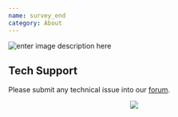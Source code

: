 ```yaml
---
name: survey_end
category: About
---
```


![enter image description here](https://files.seeedstudio.com/wiki/Seeed-WiKi/docs/images/survey_end.png)

## Tech Support
Please submit any technical issue into our [forum](http://forum.seeedstudio.com/). <br /><p style="text-align:center"><a href="https://www.seeedstudio.com/act-4.html?utm_source=wiki&utm_medium=wikibanner&utm_campaign=newproducts" target="_blank"><img src="https://files.seeedstudio.com/wiki/Wiki_Banner/new_product.jpg" /></a></p>